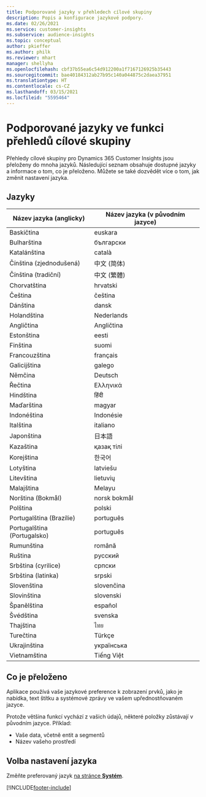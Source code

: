 ```yaml
---
title: Podporované jazyky v přehledech cílové skupiny
description: Popis a konfigurace jazykové podpory.
ms.date: 02/26/2021
ms.service: customer-insights
ms.subservice: audience-insights
ms.topic: conceptual
author: pkieffer
ms.author: philk
ms.reviewer: mhart
manager: shellyha
ms.openlocfilehash: cbf37b55ea6c54d912200a1f7167126925b35443
ms.sourcegitcommit: bae40184312ab27b95c140a044875c2daea37951
ms.translationtype: HT
ms.contentlocale: cs-CZ
ms.lasthandoff: 03/15/2021
ms.locfileid: "5595464"
---
```

# <a name="supported-languages-for-audience-insights-capability"></a>Podporované jazyky ve funkci přehledů cílové skupiny

Přehledy cílové skupiny pro Dynamics 365 Customer Insights jsou přeloženy do mnoha jazyků. Následující seznam obsahuje dostupné jazyky a informace o tom, co je přeloženo. Můžete se také dozvědět více o tom, jak změnit nastavení jazyka. 

## <a name="languages"></a>Jazyky

| Název jazyka (anglicky)|  Název jazyka (v původním jazyce) |
| ------------- | ------------- |
| Baskičtina | euskara |
| Bulharština | български |
| Katalánština | català |
| Čínština (zjednodušená) | 中文 (简体) |
| Čínština (tradiční) | 中文 (繁體) |
| Chorvatština | hrvatski |
| Čeština | čeština |
| Dánština | dansk |
| Holandština | Nederlands |
| Angličtina | Angličtina |
| Estonština | eesti |
| Finština | suomi |
| Francouzština | français |
| Galicijština | galego |
| Němčina | Deutsch |
| Řečtina | Ελληνικά |
| Hindština | हिंदी |
| Maďarština | magyar |
| Indonéština | Indonésie |
| Italština | italiano |
| Japonština | 日本語 |
| Kazaština | қазақ тілі |
| Korejština | 한국어 |
| Lotyština | latviešu |
| Litevština | lietuvių |
| Malajština | Melayu |
| Norština (Bokmål) | norsk bokmål |
| Polština | polski |
| Portugalština (Brazílie) | português |
| Portugalština (Portugalsko) | português |
| Rumunština | română |
| Ruština | pусский |
| Srbština (cyrilice) | српски |
| Srbština (latinka) | srpski |
| Slovenština | slovenčina |
| Slovinština | slovenski |
| Španělština | español |
| Švédština | svenska |
| Thajština | ไทย |
| Turečtina | Türkçe |
| Ukrajinština | українська |
| Vietnamština | Tiếng Việt |

## <a name="whats-translated"></a>Co je přeloženo

Aplikace používá vaše jazykové preference k zobrazení prvků, jako je nabídka, text štítku a systémové zprávy ve vašem upřednostňovaném jazyce.

Protože většina funkcí vychází z vašich údajů, některé položky zůstávají v původním jazyce. Příklad:

- Vaše data, včetně entit a segmentů
- Název vašeho prostředí

## <a name="choose-your-language-settings"></a>Volba nastavení jazyka  

Změňte preferovaný jazyk [na stránce **Systém**](system.md).


[!INCLUDE[footer-include](../includes/footer-banner.md)]
